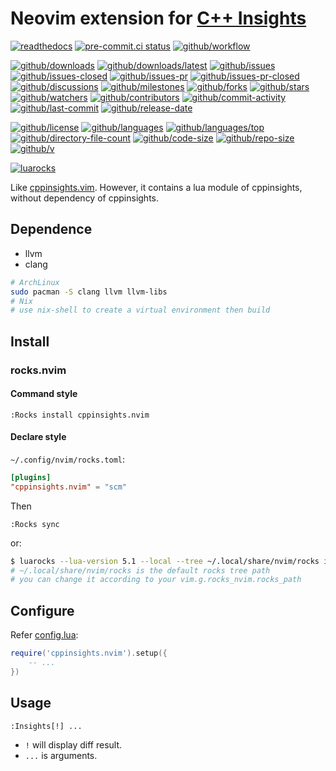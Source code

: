 # Neovim extension for [C++ Insights](https://github.com/andreasfertig/cppinsights)

[![readthedocs](https://shields.io/readthedocs/cppinsights-nvim)](https://cppinsights-nvim.readthedocs.io)
[![pre-commit.ci status](https://results.pre-commit.ci/badge/github/Freed-Wu/cppinsights.nvim/main.svg)](https://results.pre-commit.ci/latest/github/Freed-Wu/cppinsights.nvim/main)
[![github/workflow](https://github.com/Freed-Wu/cppinsights.nvim/actions/workflows/main.yml/badge.svg)](https://github.com/Freed-Wu/cppinsights.nvim/actions)

[![github/downloads](https://shields.io/github/downloads/Freed-Wu/cppinsights.nvim/total)](https://github.com/Freed-Wu/cppinsights.nvim/releases)
[![github/downloads/latest](https://shields.io/github/downloads/Freed-Wu/cppinsights.nvim/latest/total)](https://github.com/Freed-Wu/cppinsights.nvim/releases/latest)
[![github/issues](https://shields.io/github/issues/Freed-Wu/cppinsights.nvim)](https://github.com/Freed-Wu/cppinsights.nvim/issues)
[![github/issues-closed](https://shields.io/github/issues-closed/Freed-Wu/cppinsights.nvim)](https://github.com/Freed-Wu/cppinsights.nvim/issues?q=is%3Aissue+is%3Aclosed)
[![github/issues-pr](https://shields.io/github/issues-pr/Freed-Wu/cppinsights.nvim)](https://github.com/Freed-Wu/cppinsights.nvim/pulls)
[![github/issues-pr-closed](https://shields.io/github/issues-pr-closed/Freed-Wu/cppinsights.nvim)](https://github.com/Freed-Wu/cppinsights.nvim/pulls?q=is%3Apr+is%3Aclosed)
[![github/discussions](https://shields.io/github/discussions/Freed-Wu/cppinsights.nvim)](https://github.com/Freed-Wu/cppinsights.nvim/discussions)
[![github/milestones](https://shields.io/github/milestones/all/Freed-Wu/cppinsights.nvim)](https://github.com/Freed-Wu/cppinsights.nvim/milestones)
[![github/forks](https://shields.io/github/forks/Freed-Wu/cppinsights.nvim)](https://github.com/Freed-Wu/cppinsights.nvim/network/members)
[![github/stars](https://shields.io/github/stars/Freed-Wu/cppinsights.nvim)](https://github.com/Freed-Wu/cppinsights.nvim/stargazers)
[![github/watchers](https://shields.io/github/watchers/Freed-Wu/cppinsights.nvim)](https://github.com/Freed-Wu/cppinsights.nvim/watchers)
[![github/contributors](https://shields.io/github/contributors/Freed-Wu/cppinsights.nvim)](https://github.com/Freed-Wu/cppinsights.nvim/graphs/contributors)
[![github/commit-activity](https://shields.io/github/commit-activity/w/Freed-Wu/cppinsights.nvim)](https://github.com/Freed-Wu/cppinsights.nvim/graphs/commit-activity)
[![github/last-commit](https://shields.io/github/last-commit/Freed-Wu/cppinsights.nvim)](https://github.com/Freed-Wu/cppinsights.nvim/commits)
[![github/release-date](https://shields.io/github/release-date/Freed-Wu/cppinsights.nvim)](https://github.com/Freed-Wu/cppinsights.nvim/releases/latest)

[![github/license](https://shields.io/github/license/Freed-Wu/cppinsights.nvim)](https://github.com/Freed-Wu/cppinsights.nvim/blob/main/LICENSE)
[![github/languages](https://shields.io/github/languages/count/Freed-Wu/cppinsights.nvim)](https://github.com/Freed-Wu/cppinsights.nvim)
[![github/languages/top](https://shields.io/github/languages/top/Freed-Wu/cppinsights.nvim)](https://github.com/Freed-Wu/cppinsights.nvim)
[![github/directory-file-count](https://shields.io/github/directory-file-count/Freed-Wu/cppinsights.nvim)](https://github.com/Freed-Wu/cppinsights.nvim)
[![github/code-size](https://shields.io/github/languages/code-size/Freed-Wu/cppinsights.nvim)](https://github.com/Freed-Wu/cppinsights.nvim)
[![github/repo-size](https://shields.io/github/repo-size/Freed-Wu/cppinsights.nvim)](https://github.com/Freed-Wu/cppinsights.nvim)
[![github/v](https://shields.io/github/v/release/Freed-Wu/cppinsights.nvim)](https://github.com/Freed-Wu/cppinsights.nvim)

[![luarocks](https://img.shields.io/luarocks/v/Freed-Wu/cppinsights.nvim)](https://luarocks.org/modules/Freed-Wu/cppinsights.nvim)

Like [cppinsights.vim](https://github.com/Freed-Wu/cppinsights.vim).
However, it contains a lua module of cppinsights, without dependency of
cppinsights.

## Dependence

- llvm
- clang

```sh
# ArchLinux
sudo pacman -S clang llvm llvm-libs
# Nix
# use nix-shell to create a virtual environment then build
```

## Install

### rocks.nvim

#### Command style

```vim
:Rocks install cppinsights.nvim
```

#### Declare style

`~/.config/nvim/rocks.toml`:

```toml
[plugins]
"cppinsights.nvim" = "scm"
```

Then

```vim
:Rocks sync
```

or:

```sh
$ luarocks --lua-version 5.1 --local --tree ~/.local/share/nvim/rocks install cppinsights.nvim
# ~/.local/share/nvim/rocks is the default rocks tree path
# you can change it according to your vim.g.rocks_nvim.rocks_path
```

## Configure

Refer [config.lua](lua/cppinsights/config.lua):

```lua
require('cppinsights.nvim').setup({
    -- ...
})
```

## Usage

```vim
:Insights[!] ...
```

- `!` will display diff result.
- `...` is arguments.
